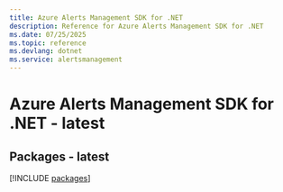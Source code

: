 ```yaml
---
title: Azure Alerts Management SDK for .NET
description: Reference for Azure Alerts Management SDK for .NET
ms.date: 07/25/2025
ms.topic: reference
ms.devlang: dotnet
ms.service: alertsmanagement
---
```

# Azure Alerts Management SDK for .NET - latest
## Packages - latest
[!INCLUDE [packages](alerts-management-index.md)]